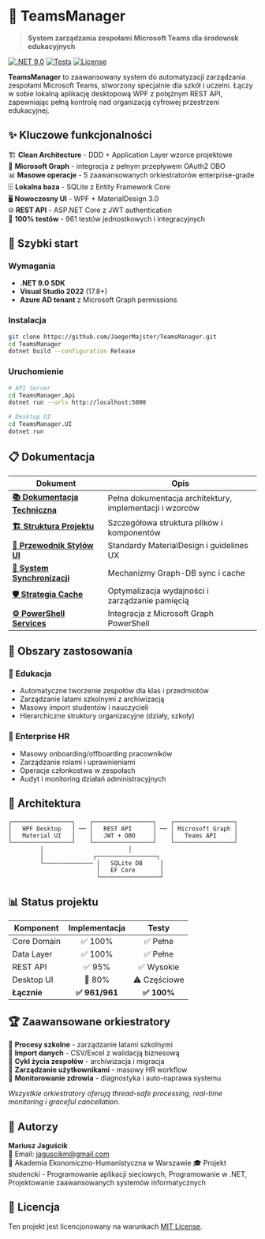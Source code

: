 # 🏫 TeamsManager

> **System zarządzania zespołami Microsoft Teams dla środowisk edukacyjnych**

[![.NET 9.0](https://img.shields.io/badge/.NET-9.0-blue.svg)](https://dotnet.microsoft.com/download/dotnet/9.0)
[![Tests](https://img.shields.io/badge/Tests-961%2F961%20%E2%9C%85-brightgreen.svg)](TeamsManager.Tests)
[![License](https://img.shields.io/badge/License-MIT-yellow.svg)](LICENSE)

**TeamsManager** to zaawansowany system do automatyzacji zarządzania zespołami Microsoft Teams, stworzony specjalnie dla szkół i uczelni. Łączy w sobie lokalną aplikację desktopową WPF z potężnym REST API, zapewniając pełną kontrolę nad organizacją cyfrowej przestrzeni edukacyjnej.

## ✨ Kluczowe funkcjonalności

🏗️ **Clean Architecture** - DDD + Application Layer wzorce projektowe  
🔗 **Microsoft Graph** - integracja z pełnym przepływem OAuth2 OBO  
📊 **Masowe operacje** - 5 zaawansowanych orkiestratorów enterprise-grade  
🗄️ **Lokalna baza** - SQLite z Entity Framework Core  
🖥️ **Nowoczesny UI** - WPF + MaterialDesign 3.0  
🌐 **REST API** - ASP.NET Core z JWT authentication  
🧪 **100% testów** - 961 testów jednostkowych i integracyjnych  

## 🚀 Szybki start

### Wymagania
- **.NET 9.0 SDK**
- **Visual Studio 2022** (17.8+)
- **Azure AD tenant** z Microsoft Graph permissions

### Instalacja
```bash
git clone https://github.com/JaegerMajster/TeamsManager.git
cd TeamsManager
dotnet build --configuration Release
```

### Uruchomienie
```bash
# API Server
cd TeamsManager.Api
dotnet run --urls http://localhost:5000

# Desktop UI
cd TeamsManager.UI  
dotnet run
```

## 📋 Dokumentacja

| Dokument | Opis |
|----------|------|
| **[📚 Dokumentacja Techniczna](docs/dokTech.md)** | Pełna dokumentacja architektury, implementacji i wzorców |
| **[🏗️ Struktura Projektu](docs/strukturaProjektu.md)** | Szczegółowa struktura plików i komponentów |
| **[🎨 Przewodnik Stylów UI](docs/styleUI.md)** | Standardy MaterialDesign i guidelines UX |
| **[🔄 System Synchronizacji](docs/synchronizacja.md)** | Mechanizmy Graph-DB sync i cache |
| **[🛡️ Strategia Cache](docs/strategiaCache.md)** | Optymalizacja wydajności i zarządzanie pamięcią |
| **[⚙️ PowerShell Services](docs/powerShellService.md)** | Integracja z Microsoft Graph PowerShell |

## 🎯 Obszary zastosowania

### 🏫 Edukacja
- Automatyczne tworzenie zespołów dla klas i przedmiotów
- Zarządzanie latami szkolnymi z archiwizacją
- Masowy import studentów i nauczycieli
- Hierarchiczne struktury organizacyjne (działy, szkoły)

### 🏢 Enterprise HR
- Masowy onboarding/offboarding pracowników  
- Zarządzanie rolami i uprawnieniami
- Operacje członkostwa w zespołach
- Audyt i monitoring działań administracyjnych

## 🔧 Architektura

```
┌─────────────────┐    ┌─────────────────┐    ┌─────────────────┐
│   WPF Desktop   │ ── │   REST API      │ ── │ Microsoft Graph │
│   Material UI   │    │   JWT + OBO     │    │   Teams API     │
└─────────────────┘    └─────────────────┘    └─────────────────┘
         │                        │
         │              ┌─────────────────┐
         └────────────── │   SQLite DB     │
                         │   EF Core       │
                         └─────────────────┘
```

## 📊 Status projektu

| Komponent | Implementacja | Testy |
|-----------|:------------:|:-----:|
| Core Domain | ✅ 100% | ✅ Pełne |
| Data Layer | ✅ 100% | ✅ Pełne | 
| REST API | ✅ 95% | ✅ Wysokie |
| Desktop UI | 🔄 80% | ⚠️ Częściowe |
| **Łącznie** | **✅ 961/961** | **✅ 100%** |

## 🏆 Zaawansowane orkiestratory

🏫 **Procesy szkolne** - zarządzanie latami szkolnymi  
📂 **Import danych** - CSV/Excel z walidacją biznesową  
🔄 **Cykl życia zespołów** - archiwizacja i migracja  
👥 **Zarządzanie użytkownikami** - masowy HR workflow  
🏥 **Monitorowanie zdrowia** - diagnostyka i auto-naprawa systemu  

*Wszystkie orkiestratory oferują thread-safe processing, real-time monitoring i graceful cancellation.*

## 🤝 Autorzy

**Mariusz Jaguścik**  
📧 Email: [jaguscikm@gmail.com](mailto:jaguscikm@gmail.com)  
🏫 Akademia Ekonomiczno-Humanistyczna w Warszawie 
🎓 Projekt studencki - Programowanie aplikacji sieciowych, Programowanie w .NET, Projektowanie zaawansowanych systemów informatycznych  

## 📄 Licencja

Ten projekt jest licencjonowany na warunkach [MIT License](LICENSE).
